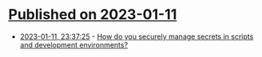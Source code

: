 # [Published on 2023-01-11](index.md)

* [2023-01-11, 23:37:25](https://lobste.rs/s/wi1r4a/how_do_you_securely_manage_secrets) - [How do you securely manage secrets in scripts and development environments?](https://lobste.rs/s/wi1r4a/how_do_you_securely_manage_secrets)
